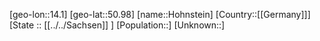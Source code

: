 ﻿---
location: [50.98,14.1]
mapzoom: [7,12] 
mapmarker: city 
type: City
tags:
- geo/City


SpocWebEntityId: 30995
isDeleted: false
confidential: public

---
[geo-lon::14.1]
[geo-lat::50.98]
[name::Hohnstein]
[Country::[[Germany]]]
[State :: [[../../Sachsen]] ]
[Population::]
[Unknown::]

